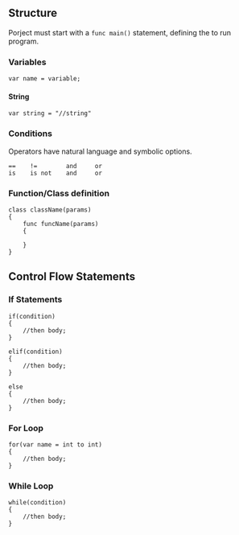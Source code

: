## Structure
Porject must start with a `func main()` statement, defining the to run program.

### Variables
```
var name = variable;
```
#### String
```
var string = "//string"
```

### Conditions
Operators have natural language and symbolic options.
```
==    !=        and     or
is    is not    and     or
```

### Function/Class definition
```
class className(params)
{
    func funcName(params)
    {

    }
}
```

## Control Flow Statements
### If Statements

```
if(condition)
{
    //then body;
}
```

```
elif(condition)
{
    //then body;
}
```

```
else
{
    //then body;
}
```

### For Loop

```
for(var name = int to int)
{
    //then body;
}
```

### While Loop

```
while(condition)
{
    //then body;
}
```